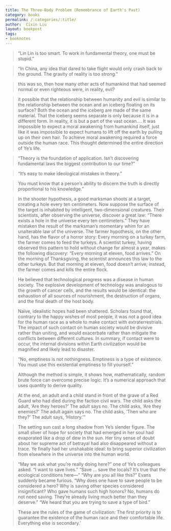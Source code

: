 ```yaml
---
title: The Three-Body Problem (Remembrance of Earth's Past)
category: books
permalink: /:categories/:title/
author:  Cixin Liu
layout: bookpost
tags:
- booknotes
---
```


>  “Lin Lin is too smart. To work in fundamental theory, one must be stupid.”

>  “In China, any idea that dared to take flight would only crash back to the ground. The gravity of reality is too strong.”

>  this was so, then how many other acts of humankind that had seemed normal or even righteous were, in reality, evil?

>  it possible that the relationship between humanity and evil is similar to the relationship between the ocean and an iceberg floating on its surface? Both the ocean and the iceberg are made of the same material. That the iceberg seems separate is only because it is in a different form. In reality, it is but a part of the vast ocean.… It was impossible to expect a moral awakening from humankind itself, just like it was impossible to expect humans to lift off the earth by pulling up on their own hair. To achieve moral awakening required a force outside the human race. This thought determined the entire direction of Ye’s life.

>  “Theory is the foundation of application. Isn’t discovering fundamental laws the biggest contribution to our time?”

>  “It’s easy to make ideological mistakes in theory.”

>  You must know that a person’s ability to discern the truth is directly proportional to his knowledge.”

>  In the shooter hypothesis, a good marksman shoots at a target, creating a hole every ten centimeters. Now suppose the surface of the target is inhabited by intelligent, two-dimensional creatures. Their scientists, after observing the universe, discover a great law: “There exists a hole in the universe every ten centimeters.” They have mistaken the result of the marksman’s momentary whim for an unalterable law of the universe. The farmer hypothesis, on the other hand, has the flavor of a horror story: Every morning on a turkey farm, the farmer comes to feed the turkeys. A scientist turkey, having observed this pattern to hold without change for almost a year, makes the following discovery: “Every morning at eleven, food arrives.” On the morning of Thanksgiving, the scientist announces this law to the other turkeys. But that morning at eleven, food doesn’t arrive; instead, the farmer comes and kills the entire flock.

>  He believed that technological progress was a disease in human society. The explosive development of technology was analogous to the growth of cancer cells, and the results would be identical: the exhaustion of all sources of nourishment, the destruction of organs, and the final death of the host body.

>  Naïve, idealistic hopes had been shattered. Scholars found that, contrary to the happy wishes of most people, it was not a good idea for the human race as a whole to make contact with extraterrestrials. The impact of such contact on human society would be divisive rather than uniting, and would exacerbate rather than mitigate the conflicts between different cultures. In summary, if contact were to occur, the internal divisions within Earth civilization would be magnified and likely lead to disaster.

>  “No, emptiness is not nothingness. Emptiness is a type of existence. You must use this existential emptiness to fill yourself.”

>  Although the method is simple, it shows how, mathematically, random brute force can overcome precise logic. It’s a numerical approach that uses quantity to derive quality.

>  At the end, an adult and a child stand in front of the grave of a Red Guard who had died during the faction civil wars. The child asks the adult, ‘Are they heroes?’ The adult says no. The child asks, ‘Are they enemies?’ The adult again says no. The child asks, ‘Then who are they?’ The adult says, ‘History.’”

>  The setting sun cast a long shadow from Ye’s slender figure. The small sliver of hope for society that had emerged in her soul had evaporated like a drop of dew in the sun. Her tiny sense of doubt about her supreme act of betrayal had also disappeared without a trace. Ye finally had her unshakable ideal: to bring superior civilization from elsewhere in the universe into the human world.

>  “May we ask what you’re really doing here?” one of Ye’s colleagues asked. “I want to save lives.” “Save … save the locals? It’s true that the ecological conditions here—” “Why are you all like this?” Evans suddenly became furious. “Why does one have to save people to be considered a hero? Why is saving other species considered insignificant? Who gave humans such high honors? No, humans do not need saving. They’re already living much better than they deserve.” “We heard that you are trying to save a type of bird.”

>  These are the rules of the game of civilization: The first priority is to guarantee the existence of the human race and their comfortable life. Everything else is secondary.’

